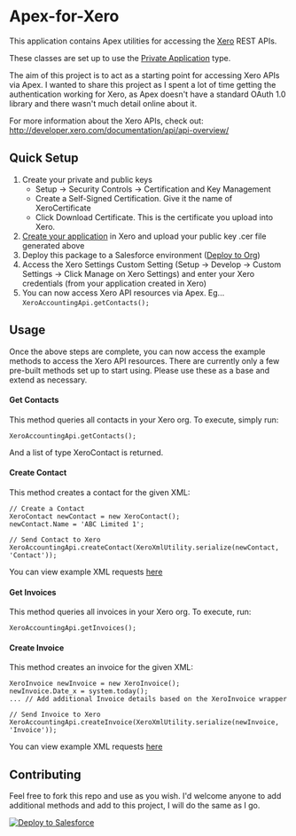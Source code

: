 # Apex-for-Xero

This application contains Apex utilities for accessing the [Xero](http://developer.xero.com) REST APIs.

These classes are set up to use the [Private Application](http://developer.xero.com/documentation/getting-started/private-applications/) type.

The aim of this project is to act as a starting point for accessing Xero APIs via Apex. I wanted to share this project as I spent a lot of time getting the authentication working for Xero, as Apex doesn't have a standard OAuth 1.0 library and there wasn't much detail online about it.

For more information about the Xero APIs, check out:
http://developer.xero.com/documentation/api/api-overview/

## Quick Setup

1. Create your private and public keys
	- Setup -> Security Controls -> Certification and Key Management
	- Create a Self-Signed Certification. Give it the name of XeroCertificate
	- Click Download Certificate. This is the certificate you upload into Xero.
2. [Create your application](http://developer.xero.com/documentation/getting-started/getting-started-guide/) in Xero and upload your public key .cer file generated above 
3. Deploy this package to a Salesforce environment ([Deploy to Org](https://githubsfdeploy.herokuapp.com/app/githubdeploy/benedwards44/Apex-for-Xero))
4. Access the Xero Settings Custom Setting (Setup -> Develop -> Custom Settings -> Click Manage on Xero Settings) and enter your Xero credentials (from your application created in Xero)
5. You can now access Xero API resources via Apex. Eg... `XeroAccountingApi.getContacts();`

## Usage

Once the above steps are complete, you can now access the example methods to access the Xero API resources. There are currently only a few pre-built methods set up to start using. Please use these as a base and extend as necessary.

#### Get Contacts

This method queries all contacts in your Xero org. To execute, simply run:
```
XeroAccountingApi.getContacts();
```
And a list of type XeroContact is returned.

#### Create Contact

This method creates a contact for the given XML:
```
// Create a Contact
XeroContact newContact = new XeroContact();
newContact.Name = 'ABC Limited 1';

// Send Contact to Xero
XeroAccountingApi.createContact(XeroXmlUtility.serialize(newContact, 'Contact'));
```
You can view example XML requests [here](http://developer.xero.com/documentation/api/contacts/)

#### Get Invoices

This method queries all invoices in your Xero org. To execute, run:
```
XeroAccountingApi.getInvoices();
```

#### Create Invoice

This method creates an invoice for the given XML:
```
XeroInvoice newInvoice = new XeroInvoice();
newInvoice.Date_x = system.today();
... // Add additional Invoice details based on the XeroInvoice wrapper

// Send Invoice to Xero
XeroAccountingApi.createInvoice(XeroXmlUtility.serialize(newInvoice, 'Invoice'));
```
You can view example XML requests [here](http://developer.xero.com/documentation/api/invoices/)


## Contributing

Feel free to fork this repo and use as you wish. I'd welcome anyone to add additional methods and add to this project, I will do the same as I go.

<a href="https://githubsfdeploy.herokuapp.com">
  <img alt="Deploy to Salesforce"
       src="https://raw.githubusercontent.com/afawcett/githubsfdeploy/master/deploy.png">
</a>
